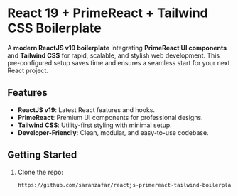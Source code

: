 # React 19 + PrimeReact + Tailwind CSS Boilerplate

A **modern ReactJS v19 boilerplate** integrating **PrimeReact UI components** and **Tailwind CSS** for rapid, scalable, and stylish web development. This pre-configured setup saves time and ensures a seamless start for your next React project.

## Features
- **ReactJS v19**: Latest React features and hooks.  
- **PrimeReact**: Premium UI components for professional designs.  
- **Tailwind CSS**: Utility-first styling with minimal setup.   
- **Developer-Friendly**: Clean, modular, and easy-to-use codebase.

## Getting Started
1. Clone the repo:
   ```bash
   https://github.com/saranzafar/reactjs-primereact-tailwind-boilerplate.git
   ```
